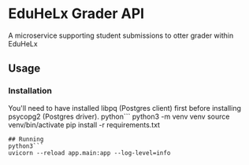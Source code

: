 # EduHeLx Grader API
A microservice supporting student submissions to otter grader within EduHeLx


## Usage
### Installation
You'll need to have installed libpq (Postgres client) first before installing psycopg2 (Postgres driver).
python```
python3 -m venv venv
source venv/bin/activate
pip install -r requirements.txt
```
## Running
python3```
uvicorn --reload app.main:app --log-level=info
```